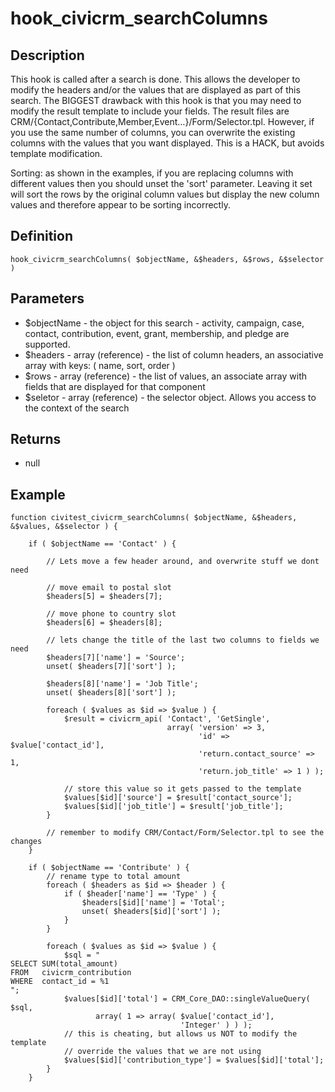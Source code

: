 # hook_civicrm_searchColumns

## Description

This hook is called after a search is done. This allows the developer to
modify the headers and/or the values that are displayed as part of this
search. The BIGGEST drawback with this hook is that you may need to
modify the result template to include your fields. The result files are
CRM/{Contact,Contribute,Member,Event…}/Form/Selector.tpl. However, if
you use the same number of columns, you can overwrite the existing
columns with the values that you want displayed. This is a HACK, but
avoids template modification.

Sorting: as shown in the examples, if you are replacing columns with
different values then you should unset the 'sort' parameter.  Leaving it
set will sort the rows by the original column values but display the new
column values and therefore appear to be sorting incorrectly.

## Definition

    hook_civicrm_searchColumns( $objectName, &$headers, &$rows, &$selector )

## Parameters

-   $objectName - the object for this search - activity, campaign,
    case, contact, contribution, event, grant, membership, and pledge
    are supported.
-   $headers - array (reference) - the list of column headers, an
    associative array with keys: ( name, sort, order )
-   $rows - array (reference) - the list of values, an associate array
    with fields that are displayed for that component
-   $seletor - array (reference) - the selector object. Allows you
    access to the context of the search

## Returns

-   null

## **Example**

    function civitest_civicrm_searchColumns( $objectName, &$headers,  &$values, &$selector ) {

        if ( $objectName == 'Contact' ) {

            // Lets move a few header around, and overwrite stuff we dont need

            // move email to postal slot
            $headers[5] = $headers[7];

            // move phone to country slot
            $headers[6] = $headers[8];

            // lets change the title of the last two columns to fields we need
            $headers[7]['name'] = 'Source';
            unset( $headers[7]['sort'] );

            $headers[8]['name'] = 'Job Title';
            unset( $headers[8]['sort'] );

            foreach ( $values as $id => $value ) {
                $result = civicrm_api( 'Contact', 'GetSingle',
                                       array( 'version' => 3,
                                              'id' => $value['contact_id'],
                                              'return.contact_source' => 1,
                                              'return.job_title' => 1 ) );

                // store this value so it gets passed to the template
                $values[$id]['source'] = $result['contact_source'];
                $values[$id]['job_title'] = $result['job_title'];
            }

            // remember to modify CRM/Contact/Form/Selector.tpl to see the changes
        }

        if ( $objectName == 'Contribute' ) {
            // rename type to total amount
            foreach ( $headers as $id => $header ) {
                if ( $header['name'] == 'Type' ) {
                    $headers[$id]['name'] = 'Total';
                    unset( $headers[$id]['sort'] );
                }
            }

            foreach ( $values as $id => $value ) {
                $sql = "
    SELECT SUM(total_amount)
    FROM   civicrm_contribution
    WHERE  contact_id = %1
    ";
                $values[$id]['total'] = CRM_Core_DAO::singleValueQuery( $sql,
                       array( 1 => array( $value['contact_id'],
                                          'Integer' ) ) );
                // this is cheating, but allows us NOT to modify the template
                // override the values that we are not using
                $values[$id]['contribution_type'] = $values[$id]['total'];
            }
        }